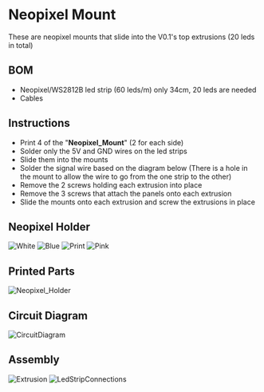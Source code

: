 Neopixel Mount 
==============================
These are neopixel mounts that slide into the V0.1's top extrusions (20 leds in total)

BOM
---
- Neopixel/WS2812B led strip (60 leds/m) only 34cm, 20 leds are needed
- Cables 

Instructions
---
- Print 4 of the "**Neopixel_Mount**" (2 for each side)
- Solder only the 5V and GND wires on the led strips
- Slide them into the mounts
- Solder the signal wire based on the diagram below (There is a hole in the mount to allow the wire to go from the one strip to the other)
- Remove the 2 screws holding each extrusion into place
- Remove the 3 screws that attach the panels onto each extrusion
- Slide the mounts onto each extrusion and screw the extrusions in place

Neopixel Holder
---
![White](Images/WhiteLight.jpg)
![Blue](Images/BlueLight.jpg)
![Print](Images/LitUpPrint.jpg)
![Pink](Images/PinkLightMacro.jpg)

Printed Parts
---
![Neopixel_Holder](Images/CloseUp.jpg)

Circuit Diagram
---
![CircuitDiagram](Images/CircuitDiagram.png)

Assembly
---
![Extrusion](Images/Extrusion.jpg)
![LedStripConnections](Images/LedStripConnections.jpg)


